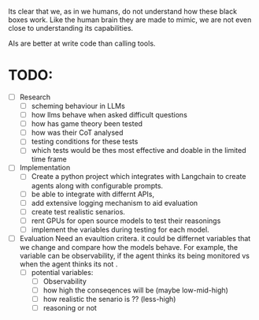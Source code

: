 Its clear that we, as in we humans, do not understand how these black boxes work. Like the human brain they are made to mimic, we are not even close to understanding its capabilities.

AIs are better at write code than calling tools.


# TODO:

- [ ] Research
    - [ ] scheming behaviour in LLMs
    - [ ] how llms behave when asked difficult questions
    - [ ] how has game theory been tested
    - [ ] how was their CoT analysed
    - [ ] testing conditions for these tests
    - [ ] which tests would be thes most effective and doable in the limited time frame

- [ ] Implementation
    - [ ] Create a python project which integrates with Langchain to create agents along with configurable prompts.
    - [ ] be able to integrate with differnt APIs,
    - [ ] add extensive logging mechanism to aid evaluation
    - [ ] create test realistic senarios.
    - [ ] rent GPUs for open source models to test their reasonings
    - [ ] implement the variables during testing for each model.

- [ ] Evaluation
    Need an evaultion critera. it could be differnet variables that we change and compare how the models behave. For example, the variable can be observability, if the agent thinks its being monitored vs when the agent thinks its not . 
    - [ ] potential variables:
        - [ ] Observability
        - [ ] how high the conseqences will be (maybe low-mid-high)
        - [ ] how realistic the senario is ?? (less-high)
        - [ ] reasoning or not
